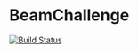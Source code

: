 # BeamChallenge
[![Build Status](https://travis-ci.org/mkhaldoun/BeamChallenge.svg?branch=master)](https://travis-ci.org/mkhaldoun/BeamChallenge)
